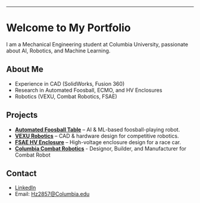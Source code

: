 ---

# Welcome to My Portfolio
I am a Mechanical Engineering student at Columbia University, passionate about AI, Robotics, and Machine Learning. 

## About Me
- Experience in CAD (SolidWorks, Fusion 360)
- Research in Automated Foosball, ECMO, and HV Enclosures
- Robotics (VEXU, Combat Robotics, FSAE)

## Projects
- **[Automated Foosball Table](#)** – AI & ML-based foosball-playing robot.
- **[VEXU Robotics](#)** – CAD & hardware design for competitive robotics.
- **[FSAE HV Enclosure](#)** – High-voltage enclosure design for a race car.
- **[Columbia Combat Robotics](#)** - Designor, Builder, and Manufacturer for Combat Robot

## Contact
- [LinkedIn](https://www.linkedin.com/in/handsome-zheng)
- Email: Hz2857@Columbia.edu
